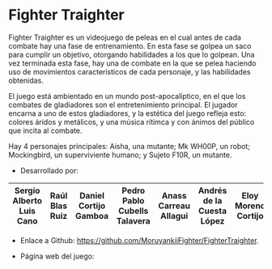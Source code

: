 # Fighter Traighter

Fighter Traighter es un videojuego de peleas en el cual antes de cada combate hay una fase de entrenamiento. En esta fase se golpea un saco para cumplir un objetivo, otorgando habilidades a los que lo golpean. Una vez terminada esta fase, hay una de combate en la que se pelea haciendo uso de movimientos característicos de cada personaje, y las habilidades obtenidas.

El juego está ambientado en un mundo post-apocalíptico, en el que los combates de gladiadores son el entretenimiento principal. El jugador encarna a uno de estos gladiadores, y la estética del juego refleja esto: colores áridos y metálicos, y una música rítimca y con ánimos del público que incita al combate.

Hay 4 personajes principales: Aisha, una mutante; Mk WH00P, un robot; Mockingbird, un superviviente humano; y Sujeto F10R, un mutante.

- Desarrollado por: 

|Sergio Alberto Luis Cano|Raúl Blas Ruiz|Daniel Cortijo Gamboa|Pedro Pablo Cubells Talavera|Anass Carreau Allagui|Andrés de la Cuesta López|Eloy Moreno Cortijo|Pablo Rodriguez Bobada|Amparo Rubio Bellón|Sebastián Sanchez-Hombría|
|--|--|--|--|--|--|--|--|--|--|

- Enlace a Github: https://github.com/MoruyankiiFighter/FighterTraighter.

- Página web del juego: 
